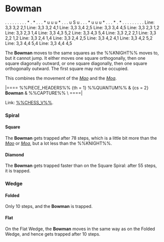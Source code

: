 # Bowman

<div class = "movement">
. . . . . . .
. . * . * . .
. * u u u * .
. . u S u . .
. * u u u * .
. . * . * . .
. . . . . . .
Line: 3,3 3,2 2,1
Line: 3,3 3,2 4,1
Line: 3,3 3,4 2,5
Line: 3,3 3,4 4,5
Line: 3,3 2,3 1,2
Line: 3,3 2,3 1,4
Line: 3,3 4,3 5,2
Line: 3,3 4,3 5,4
Line: 3,3 2,2 2,1
Line: 3,3 2,2 1,2
Line: 3,3 2,4 1,4
Line: 3,3 2,4 2,5
Line: 3,3 4,2 4,1
Line: 3,3 4,2 5,2
Line: 3,3 4,4 5,4
Line: 3,3 4,4 4,5
</div>

The **Bowman** moves to the same squares as the %%KNIGHT%% moves
to, but it cannot jump. It either moves one square orthogonally,
then one square diagonally outward, or one square diagonally,
then one square orthogonally outward. The first square may not
be occupied.

This combines the movement of the [*Mao*](mao.html) and the
[*Moa*](moa.html).

|====
%%PIECE_HEADERS%%
  {th = 1}  %%QUANTUM%%
& {cs = 2}  **Bowman**
&           %%CAPTURE%% \\
====|

Link: [%%CHESS_V%%](#piece:bowman).

### Spiral

#### Square

The **Bowman** gets trapped after 78 steps, which is a little bit
more than the [*Mao*](mao.html) or [*Moa*](moa.html), but a lot
less than the %%KNIGHT%%.

#### Diamond

The **Bowman** gets trapped faster than on the Square Spiral:
after 55 steps, it is trapped.

### Wedge

#### Folded

Only 10 steps, and the **Bowman** is trapped.

#### Flat

On the Flat Wedge, the **Bowman** moves in the same way as
on the Folded Wedge, and hence gets trapped after 10 steps.

[link]: https://web.archive.org/web/20090602051546/http://www.quantumchess.com/
